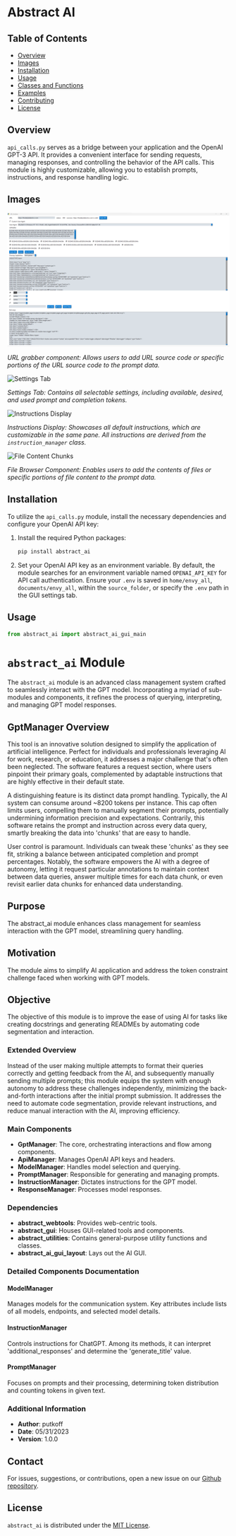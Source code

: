 # Abstract AI

## Table of Contents
- [Overview](#overview)
- [Images](#images)
- [Installation](#installation)
- [Usage](#usage)
- [Classes and Functions](#classes-and-functions)
- [Examples](#examples)
- [Contributing](#contributing)
- [License](#license)

## Overview

`api_calls.py` serves as a bridge between your application and the OpenAI GPT-3 API. It provides a convenient interface for sending requests, managing responses, and controlling the behavior of the API calls. This module is highly customizable, allowing you to establish prompts, instructions, and response handling logic.

## Images

![URL Grabber Component](src/abstract_ai/documentation/images/url_grabber_bs4_component.png)

*URL grabber component: Allows users to add URL source code or specific portions of the URL source code to the prompt data.*

![Settings Tab](src/documentation/images/settings_tab.png)

*Settings Tab: Contains all selectable settings, including available, desired, and used prompt and completion tokens.*

![Instructions Display](./documentation/images/instructions_display.png)

*Instructions Display: Showcases all default instructions, which are customizable in the same pane. All instructions are derived from the `instruction_manager` class.*

![File Content Chunks](./documentation/images/file_content_chunks.png)

*File Browser Component: Enables users to add the contents of files or specific portions of file content to the prompt data.*

## Installation

To utilize the `api_calls.py` module, install the necessary dependencies and configure your OpenAI API key:

1. Install the required Python packages:

   ```bash
   pip install abstract_ai
   ```

2. Set your OpenAI API key as an environment variable. By default, the module searches for an environment variable named `OPENAI_API_KEY` for API call authentication. Ensure your `.env` is saved in `home/envy_all`, `documents/envy_all`, within the `source_folder`, or specify the `.env` path in the GUI settings tab.

## Usage

```python
from abstract_ai import abstract_ai_gui_main
```

# `abstract_ai` Module

The `abstract_ai` module is an advanced class management system crafted to seamlessly interact with the GPT model. Incorporating a myriad of sub-modules and components, it refines the process of querying, interpreting, and managing GPT model responses.

## GptManager Overview

This tool is an innovative solution designed to simplify the application of artificial intelligence. Perfect for individuals and professionals leveraging AI for work, research, or education, it addresses a major challenge that's often been neglected. The software features a request section, where users pinpoint their primary goals, complemented by adaptable instructions that are highly effective in their default state.

A distinguishing feature is its distinct data prompt handling. Typically, the AI system can consume around ~8200 tokens per instance. This cap often limits users, compelling them to manually segment their prompts, potentially undermining information precision and expectations. Contrarily, this software retains the prompt and instruction across every data query, smartly breaking the data into 'chunks' that are easy to handle.

User control is paramount. Individuals can tweak these 'chunks' as they see fit, striking a balance between anticipated completion and prompt percentages. Notably, the software empowers the AI with a degree of autonomy, letting it request particular annotations to maintain context between data queries, answer multiple times for each data chunk, or even revisit earlier data chunks for enhanced data understanding.
## Purpose

The abstract_ai module enhances class management for seamless interaction with the GPT model, streamlining query handling.

## Motivation

The module aims to simplify AI application and address the token constraint challenge faced when working with GPT models.

## Objective

The objective of this module is to improve the ease of using AI for tasks like creating docstrings and generating READMEs by automating code segmentation and interaction.

### Extended Overview

Instead of the user making multiple attempts to format their queries correctly and getting feedback from the AI, and subsequently manually sending multiple prompts; this module equips the system with enough autonomy to address these challenges independently, minimizing the back-and-forth interactions after the initial prompt submission. It addresses the need to automate code segmentation, provide relevant instructions, and reduce manual interaction with the AI, improving efficiency.

### Main Components

- **GptManager**: The core, orchestrating interactions and flow among components.
- **ApiManager**: Manages OpenAI API keys and headers.
- **ModelManager**: Handles model selection and querying.
- **PromptManager**: Responsible for generating and managing prompts.
- **InstructionManager**: Dictates instructions for the GPT model.
- **ResponseManager**: Processes model responses.

### Dependencies

- **abstract_webtools**: Provides web-centric tools.
- **abstract_gui**: Houses GUI-related tools and components.
- **abstract_utilities**: Contains general-purpose utility functions and classes.
- **abstract_ai_gui_layout**: Lays out the AI GUI.

### Detailed Components Documentation

#### ModelManager

Manages models for the communication system. Key attributes include lists of all models, endpoints, and selected model details.

#### InstructionManager

Controls instructions for ChatGPT. Among its methods, it can interpret 'additional_responses' and determine the 'generate_title' value.

#### PromptManager

Focuses on prompts and their processing, determining token distribution and counting tokens in given text.

### Additional Information

- **Author**: putkoff
- **Date**: 05/31/2023
- **Version**: 1.0.0

## Contact

For issues, suggestions, or contributions, open a new issue on our [Github repository](https://github.com/AbstractEndeavors/abstract_essentials/abstract_ai).

## License

`abstract_ai` is distributed under the [MIT License](https://opensource.org/licenses/MIT).

